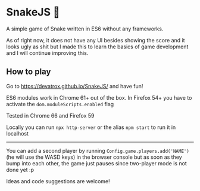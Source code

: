 # SnakeJS 🐍

A simple game of Snake written in ES6 without any frameworks.

As of right now, it does not have any UI besides showing the score and it looks ugly as shit but I made this to learn the basics of game development and I will continue improving this.

## How to play

Go to https://devatrox.github.io/SnakeJS/ and have fun!

ES6 modules work in Chrome 61+ out of the box. In Firefox 54+ you have to activate the `dom.moduleScripts.enabled` flag

Tested in Chrome 66 and Firefox 59

Locally you can run `npx http-server` or the alias `npm start` to run it in localhost

---

You can add a second player by running `Config.game.players.add('NAME')` (he will use the WASD keys) in the browser console but as soon as they bump into each other, the game just pauses since two-player mode is not done yet :p

Ideas and code suggestions are welcome!
